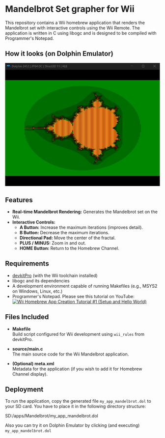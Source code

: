 # Mandelbrot Set grapher for Wii

This repository contains a Wii homebrew application that renders the Mandelbrot set with interactive controls using the Wii Remote. The application is written in C using libogc and is designed to be compiled with Programmer's Notepad.

## How it looks (on Dolphin Emulator)
![Dolphin Emulation Screenshot](images/dolphin.jpg)

## Features

- **Real-time Mandelbrot Rendering:** Generates the Mandelbrot set on the Wii.
- **Interactive Controls:**  
  - **A Button:** Increase the maximum iterations (improves detail).  
  - **B Button:** Decrease the maximum iterations.  
  - **Directional Pad:** Move the center of the fractal.  
  - **PLUS / MINUS:** Zoom in and out.  
  - **HOME Button:** Return to the Homebrew Channel.
  
## Requirements

- [devkitPro](https://devkitpro.org) (with the Wii toolchain installed)
- libogc and its dependencies
- A development environment capable of running Makefiles (e.g., MSYS2 on Windows, Linux, etc.)
- Programmer's Notepad. Please see this tutorial on YouTube: [![Wii Homebrew App Creation Tutorial #1 (Setup and Hello World)](https://img.youtube.com/vi/noxGGdxHbDY/0.jpg)](https://www.youtube.com/watch?v=noxGGdxHbDY)


## Files Included

- **Makefile**  
  Build script configured for Wii development using `wii_rules` from devkitPro.

- **source/main.c**  
  The main source code for the Wii Mandelbrot application.

- **(Optional) meta.xml**  
  Metadata for the application (if you wish to add it for Homebrew Channel display).

## Deployment

To run the application, copy the generated file `my_app_mandelbrot.dol` to your SD card. You have to place it in the following directory structure:

SD:/apps/Mandelbrot/my_app_mandelbrot.dol

Also you can try it on Dolphin Emulator by clicking (and executing) `my_app_mandelbrot.dol`
